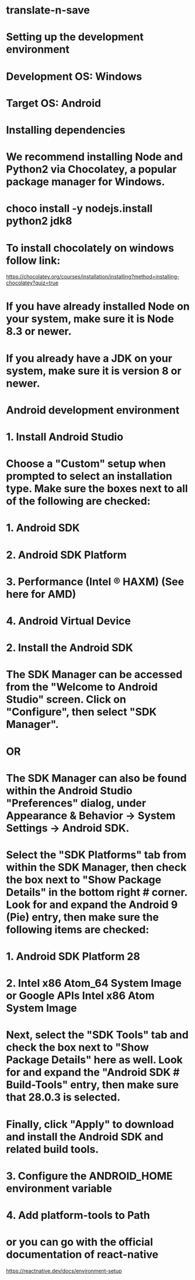 # translate-n-save

# Setting up the development environment
# Development OS: Windows
# Target OS: Android

# Installing dependencies
# We recommend installing Node and Python2 via Chocolatey, a popular package manager for Windows.
# choco install -y nodejs.install python2 jdk8

# To install chocolately on windows follow link:
https://chocolatey.org/courses/installation/installing?method=installing-chocolatey?quiz=true

# If you have already installed Node on your system, make sure it is Node 8.3 or newer.
# If you already have a JDK on your system, make sure it is version 8 or newer.

# Android development environment

# 1. Install Android Studio

# Choose a "Custom" setup when prompted to select an installation type. Make sure the boxes next to all of the following are checked:
# 1. Android SDK
# 2. Android SDK Platform
# 3. Performance (Intel ® HAXM) (See here for AMD)
# 4. Android Virtual Device

# 2. Install the Android SDK
# The SDK Manager can be accessed from the "Welcome to Android Studio" screen. Click on "Configure", then select "SDK Manager".

# OR

# The SDK Manager can also be found within the Android Studio "Preferences" dialog, under Appearance & Behavior → System Settings →         Android SDK.

# Select the "SDK Platforms" tab from within the SDK Manager, then check the box next to "Show Package Details" in the bottom right #     corner. Look for and expand the Android 9 (Pie) entry, then make sure the following items are checked:
# 1. Android SDK Platform 28
# 2. Intel x86 Atom_64 System Image or Google APIs Intel x86 Atom System Image

# Next, select the "SDK Tools" tab and check the box next to "Show Package Details" here as well. Look for and expand the "Android SDK # Build-Tools" entry, then make sure that 28.0.3 is selected.

# Finally, click "Apply" to download and install the Android SDK and related build tools.

# 3. Configure the ANDROID_HOME environment variable
# 4. Add platform-tools to Path


# or you can go with the official documentation of react-native
https://reactnative.dev/docs/environment-setup